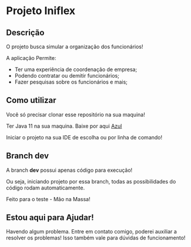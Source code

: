 # Projeto Iniflex

## Descrição
O projeto busca simular a organização dos funcionários!

A aplicação Permite:

-  Ter uma experiência de coordenação de empresa;
-  Podendo contratar ou demitir funcionários;
-  Fazer pesquisas sobre os funcionários e mais;

## Como utilizar

Você só precisar clonar esse repositório na sua maquina!

Ter Java 11 na sua maquina. Baixe por aqui [Azul](https://www.azul.com/downloads/?package=jdk#download-openjdk)

Iniciar o projeto na sua IDE de escolha ou por linha de comando!

## Branch dev
A branch **dev** possui apenas código para execução!

Ou seja, iniciando projeto por essa branch, todas as possibilidades do código rodam automaticamente.

Feito para o teste - Mão na Massa!

## Estou aqui para Ajudar!
Havendo algum problema. Entre em contato comigo, poderei auxiliar a resolver os problemas!
Isso também vale para dúvidas de funcionamento!
